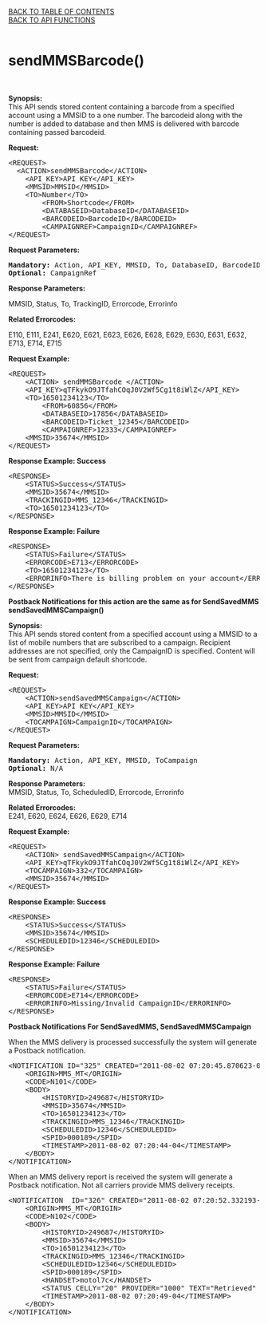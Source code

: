 <a href="/TABLE%20OF%20CONTENTS.md">BACK TO TABLE OF CONTENTS</a>
<BR>
<a href="/API%20FUNCTIONS.md">BACK TO API FUNCTIONS</a>
<BR>
<BR>


<h1>sendMMSBarcode()</h1>
<BR>

<p><strong>Synopsis:</strong><br />
This API sends stored content containing a barcode from a specified account using a MMSID to a one number. The barcodeid along with the number is added to database and then MMS is delivered with barcode containing passed barcodeid.</p>
<div><strong>Request:</strong></div>
<pre>&lt;REQUEST&gt;
  &lt;ACTION&gt;sendMMSBarcode&lt;/ACTION&gt;
	&lt;API_KEY&gt;API KEY&lt;/API_KEY&gt;
	&lt;MMSID&gt;MMSID&lt;/MMSID&gt;
	&lt;TO&gt;Number&lt;/TO&gt;
        &lt;FROM&gt;Shortcode&lt;/FROM&gt;
        &lt;DATABASEID&gt;DatabaseID&lt;/DATABASEID&gt;
        &lt;BARCODEID&gt;BarcodeID&lt;/BARCODEID&gt;
        &lt;CAMPAIGNREF&gt;CampaignID&lt;/CAMPAIGNREF&gt;
&lt;/REQUEST&gt;</pre>
<div><strong>Request Parameters:</strong></div>
<pre><strong>Mandatory:</strong> Action, API_KEY, MMSID, To, DatabaseID, BarcodeID, From
<strong>Optional: </strong>CampaignRef</pre>
<strong>Response Parameters:</strong><br />

  MMSID, Status, To, TrackingID, Errorcode, Errorinfo</p>
  
<p><strong>Related Errorcodes: </strong><br />

  E110, E111, E241, E620, E621, E623, E626, E628, E629, E630, E631, E632, E713, E714, E715</p>
  
<div><strong>Request Example:</strong></div>
<pre>&lt;REQUEST&gt;
	&lt;ACTION&gt; sendMMSBarcode &lt;/ACTION&gt;
	&lt;API_KEY&gt;qTFkykO9JTfahCOqJ0V2Wf5Cg1t8iWlZ&lt;/API_KEY&gt;
	&lt;TO&gt;16501234123&lt;/TO&gt;
        &lt;FROM&gt;60856&lt;/FROM&gt;
        &lt;DATABASEID&gt;17856&lt;/DATABASEID&gt;
        &lt;BARCODEID&gt;Ticket_12345&lt;/BARCODEID&gt;
        &lt;CAMPAIGNREF&gt;12333&lt;/CAMPAIGNREF&gt;
	&lt;MMSID&gt;35674&lt;/MMSID&gt;
&lt;/REQUEST&gt;</pre>
<div><strong>Response Example: Success</strong></div>
<pre>&lt;RESPONSE&gt;
    &lt;STATUS&gt;Success&lt;/STATUS&gt;
    &lt;MMSID&gt;35674&lt;/MMSID&gt;
    &lt;TRACKINGID&gt;MMS_12346&lt;/TRACKINGID&gt;
    &lt;TO&gt;16501234123&lt;/TO&gt;
&lt;/RESPONSE&gt;</pre>
<div><strong>Response Example: Failure</strong></div>
<pre>&lt;RESPONSE&gt;
    &lt;STATUS&gt;Failure&lt;/STATUS&gt;
    &lt;ERRORCODE&gt;E713&lt;/ERRORCODE&gt;
    &lt;TO&gt;16501234123&lt;/TO&gt;
    &lt;ERRORINFO&gt;There is billing problem on your account&lt;/ERRORINFO&gt;
&lt;/RESPONSE&gt;</pre>
<div><strong>Postback Notifications for this action are the same as for SendSavedMMS</strong></div>
<div></div>
<div><strong><a id="sendsavedcontentcampaign"></a>sendSavedMMSCampaign()</strong></div>
<p><strong>Synopsis:</strong><br />
This API sends stored content from a specified account using a MMSID to a list of mobile numbers that are subscribed to a campaign. Recipient addresses are not specified, only the CampaignID is specified. Content will be sent from campaign default shortcode.</p>
<div><strong>Request:</strong></div>
<pre>&lt;REQUEST&gt;
	&lt;ACTION&gt;sendSavedMMSCampaign&lt;/ACTION&gt;
	&lt;API_KEY&gt;API KEY&lt;/API_KEY&gt;
	&lt;MMSID&gt;MMSID&lt;/MMSID&gt;
	&lt;TOCAMPAIGN&gt;CampaignID&lt;/TOCAMPAIGN&gt;
&lt;/REQUEST&gt;</pre>
<div><strong>Request Parameters:</strong></div>
<pre><strong>Mandatory:</strong> Action, API_KEY, MMSID, ToCampaign
<strong>Optional:</strong> N/A</pre>
<p><strong>Response Parameters:</strong><br />
MMSID, Status, To, ScheduledID, Errorcode, Errorinfo</p>
<p><strong>Related Errorcodes: </strong><br />
E241, E620, E624, E626, E629, E714</p>
<div><strong>Request Example:</strong></div>
<pre>&lt;REQUEST&gt;
    &lt;ACTION&gt; sendSavedMMSCampaign&lt;/ACTION&gt;
    &lt;API_KEY&gt;qTFkykO9JTfahCOqJ0V2Wf5Cg1t8iWlZ&lt;/API_KEY&gt;
    &lt;TOCAMPAIGN&gt;332&lt;/TOCAMPAIGN&gt;
    &lt;MMSID&gt;35674&lt;/MMSID&gt;
&lt;/REQUEST&gt;</pre>
<div><strong>Response Example: Success</strong></div>
<pre>&lt;RESPONSE&gt;
    &lt;STATUS&gt;Success&lt;/STATUS&gt;
    &lt;MMSID&gt;35674&lt;/MMSID&gt;
    &lt;SCHEDULEDID&gt;12346&lt;/SCHEDULEDID&gt;
&lt;/RESPONSE&gt;</pre>
<div><strong>Response Example: Failure</strong></div>
<pre>&lt;RESPONSE&gt;
    &lt;STATUS&gt;Failure&lt;/STATUS&gt;
    &lt;ERRORCODE&gt;E714&lt;/ERRORCODE&gt;
    &lt;ERRORINFO&gt;Missing/Invalid CampaignID&lt;/ERRORINFO&gt;
&lt;/RESPONSE&gt;</pre>
<div><strong>Postback Notifications For SendSavedMMS, SendSavedMMSCampaign</strong></div>
<p>When the MMS delivery is processed successfully the system will generate a Postback notification.</p>
<pre>&lt;NOTIFICATION ID="325" CREATED="2011-08-02 07:20:45.870623-04"&gt;
    &lt;ORIGIN&gt;MMS_MT&lt;/ORIGIN&gt;
    &lt;CODE&gt;N101&lt;/CODE&gt;
    &lt;BODY&gt;
        &lt;HISTORYID&gt;249687&lt;/HISTORYID&gt;
        &lt;MMSID&gt;35674&lt;/MMSID&gt;
        &lt;TO&gt;16501234123&lt;/TO&gt;
        &lt;TRACKINGID&gt;MMS_12346&lt;/TRACKINGID&gt;
        &lt;SCHEDULEDID&gt;12346&lt;/SCHEDULEDID&gt;
        &lt;SPID&gt;000189&lt;/SPID&gt;
        &lt;TIMESTAMP&gt;2011-08-02 07:20:44-04&lt;/TIMESTAMP&gt;
    &lt;/BODY&gt;
&lt;/NOTIFICATION&gt;</pre>
<p>When an MMS delivery report is received the system will generate a Postback notification. Not all carriers provide MMS delivery receipts.</p>
<pre>&lt;NOTIFICATION  ID="326" CREATED="2011-08-02 07:20:52.332193-04"&gt;
    &lt;ORIGIN&gt;MMS_MT&lt;/ORIGIN&gt;
    &lt;CODE&gt;N102&lt;/CODE&gt;
    &lt;BODY&gt;
        &lt;HISTORYID&gt;249687&lt;/HISTORYID&gt;
        &lt;MMSID&gt;35674&lt;/MMSID&gt;
        &lt;TO&gt;16501234123&lt;/TO&gt;
        &lt;TRACKINGID&gt;MMS_12346&lt;/TRACKINGID&gt;
        &lt;SCHEDULEDID&gt;12346&lt;/SCHEDULEDID&gt;
        &lt;SPID&gt;000189&lt;/SPID&gt;
        &lt;HANDSET&gt;motol7c&lt;/HANDSET&gt;
        &lt;STATUS CELLY="20" PROVIDER="1000" TEXT="Retrieved" DESCRIPTION="" /&gt;
        &lt;TIMESTAMP&gt;2011-08-02 07:20:49-04&lt;/TIMESTAMP&gt;
    &lt;/BODY&gt;
&lt;/NOTIFICATION&gt;</pre>

